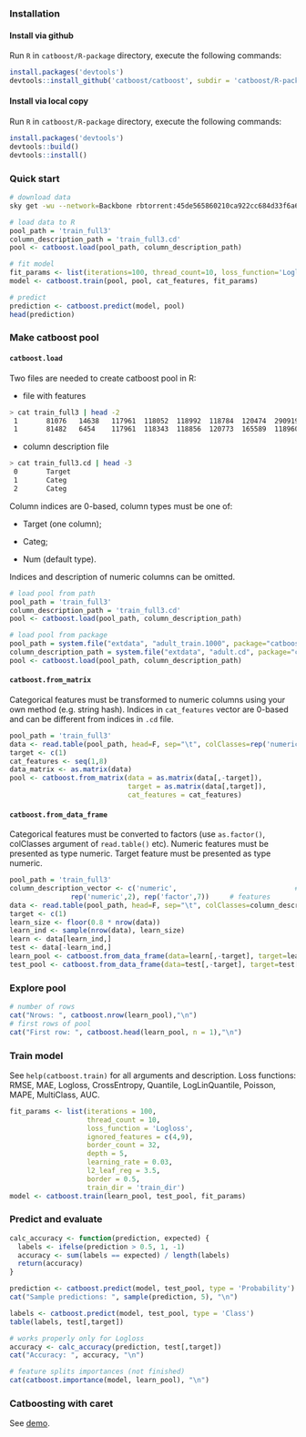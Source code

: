 ### Installation
#### Install via github
Run `R` in `catboost/R-package` directory, execute the following commands:
```r
install.packages('devtools')
devtools::install_github('catboost/catboost', subdir = 'catboost/R-package')
```

#### Install via local copy
Run `R` in `catboost/R-package` directory, execute the following commands:
```r
install.packages('devtools')
devtools::build()
devtools::install()
```

### Quick start

```sh
# download data
sky get -wu --network=Backbone rbtorrent:45de565860210ca922cc684d33f6a6b989320456
```

```r
# load data to R
pool_path = 'train_full3'
column_description_path = 'train_full3.cd'
pool <- catboost.load(pool_path, column_description_path)

# fit model
fit_params <- list(iterations=100, thread_count=10, loss_function='Logloss')
model <- catboost.train(pool, pool, cat_features, fit_params)

# predict
prediction <- catboost.predict(model, pool)
head(prediction)
```


### Make catboost pool

#### `catboost.load`

Two files are needed to create catboost pool in R:

* file with features

```sh
> cat train_full3 | head -2
 1       81076   14638   117961  118052  118992  118784  120474  290919  118786
 1       81482   6454    117961  118343  118856  120773  165589  118960  120774
```

* column description file

```sh
> cat train_full3.cd | head -3
 0       Target
 1       Categ
 2       Categ
```

Column indices are 0-based, column types must be one of:

* Target (one column);

* Categ;

* Num (default type).

Indices and description of numeric columns can be omitted.

```r
# load pool from path
pool_path = 'train_full3'
column_description_path = 'train_full3.cd'
pool <- catboost.load(pool_path, column_description_path)

# load pool from package
pool_path = system.file("extdata", "adult_train.1000", package="catboost")
column_description_path = system.file("extdata", "adult.cd", package="catboost")
pool <- catboost.load(pool_path, column_description_path)
```


#### `catboost.from_matrix`

Categorical features must be transformed to numeric columns using your own method (e.g. string hash).
Indices in `cat_features` vector are 0-based and can be different from indices in `.cd` file.

```r
pool_path = 'train_full3'
data <- read.table(pool_path, head=F, sep="\t", colClasses=rep('numeric', 10))
target <- c(1)
cat_features <- seq(1,8)
data_matrix <- as.matrix(data)
pool <- catboost.from_matrix(data = as.matrix(data[,-target]),
                             target = as.matrix(data[,target]),
                             cat_features = cat_features)
```


#### `catboost.from_data_frame`
Categorical features must be converted to factors (use `as.factor()`, colClasses argument of `read.table()` etc).
Numeric features must be presented as type numeric.
Target feature must be presented as type numeric.

```r
pool_path = 'train_full3'
column_description_vector <- c('numeric',                             # target
               rep('numeric',2), rep('factor',7))     # features
data <- read.table(pool_path, head=F, sep="\t", colClasses=column_description_vector)
target <- c(1)
learn_size <- floor(0.8 * nrow(data))
learn_ind <- sample(nrow(data), learn_size)
learn <- data[learn_ind,]
test <- data[-learn_ind,]
learn_pool <- catboost.from_data_frame(data=learn[,-target], target=learn[,target])
test_pool <- catboost.from_data_frame(data=test[,-target], target=test[,target])
```

### Explore pool
```r
# number of rows
cat("Nrows: ", catboost.nrow(learn_pool),"\n")
# first rows of pool
cat("First row: ", catboost.head(learn_pool, n = 1),"\n")
```

### Train model
See `help(catboost.train)` for all arguments and description.
Loss functions: RMSE, MAE, Logloss, CrossEntropy, Quantile, LogLinQuantile, Poisson, MAPE, MultiClass, AUC.

```r
fit_params <- list(iterations = 100,
                   thread_count = 10,
                   loss_function = 'Logloss',
                   ignored_features = c(4,9),
                   border_count = 32,
                   depth = 5,
                   learning_rate = 0.03,
                   l2_leaf_reg = 3.5,
                   border = 0.5,
                   train_dir = 'train_dir')
model <- catboost.train(learn_pool, test_pool, fit_params)
```

### Predict and evaluate

```r
calc_accuracy <- function(prediction, expected) {
  labels <- ifelse(prediction > 0.5, 1, -1)
  accuracy <- sum(labels == expected) / length(labels)
  return(accuracy)
}

prediction <- catboost.predict(model, test_pool, type = 'Probability')
cat("Sample predictions: ", sample(prediction, 5), "\n")

labels <- catboost.predict(model, test_pool, type = 'Class')
table(labels, test[,target])

# works properly only for Logloss
accuracy <- calc_accuracy(prediction, test[,target])
cat("Accuracy: ", accuracy, "\n")

# feature splits importances (not finished)
cat(catboost.importance(model, learn_pool), "\n")
```
### Catboosting with caret
See [demo](demo/caret.R).
